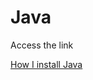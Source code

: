 # Java

Access the link

[How I install Java](https://www3.ntu.edu.sg/home/ehchua/programming/howto/JDK_Howto.html)
